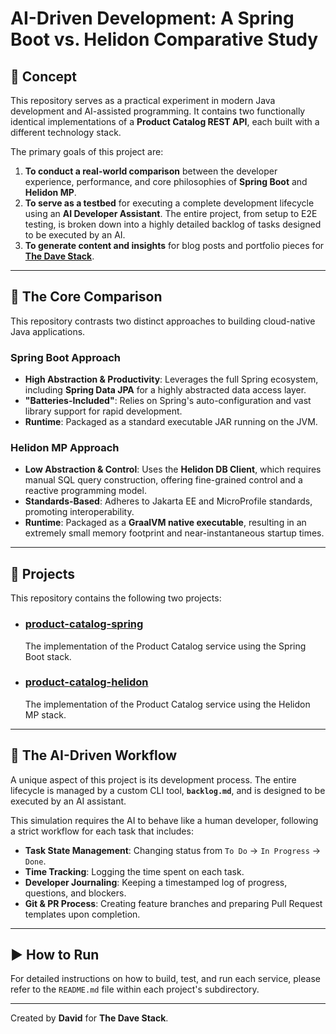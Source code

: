 # AI-Driven Development: A Spring Boot vs. Helidon Comparative Study

## 🚀 Concept

This repository serves as a practical experiment in modern Java development and AI-assisted programming. It contains two functionally identical implementations of a **Product Catalog REST API**, each built with a different technology stack.

The primary goals of this project are:
1.  **To conduct a real-world comparison** between the developer experience, performance, and core philosophies of **Spring Boot** and **Helidon MP**.
2.  **To serve as a testbed** for executing a complete development lifecycle using an **AI Developer Assistant**. The entire project, from setup to E2E testing, is broken down into a highly detailed backlog of tasks designed to be executed by an AI.
3.  **To generate content and insights** for blog posts and portfolio pieces for **[The Dave Stack](https://www.thedavestack.com)**.

---

## 🔬 The Core Comparison

This repository contrasts two distinct approaches to building cloud-native Java applications.

### Spring Boot Approach
- **High Abstraction & Productivity**: Leverages the full Spring ecosystem, including **Spring Data JPA** for a highly abstracted data access layer.
- **"Batteries-Included"**: Relies on Spring's auto-configuration and vast library support for rapid development.
- **Runtime**: Packaged as a standard executable JAR running on the JVM.

### Helidon MP Approach
- **Low Abstraction & Control**: Uses the **Helidon DB Client**, which requires manual SQL query construction, offering fine-grained control and a reactive programming model.
- **Standards-Based**: Adheres to Jakarta EE and MicroProfile standards, promoting interoperability.
- **Runtime**: Packaged as a **GraalVM native executable**, resulting in an extremely small memory footprint and near-instantaneous startup times.

---

## 📂 Projects

This repository contains the following two projects:

* ### [**product-catalog-spring**](./spring/)
    The implementation of the Product Catalog service using the Spring Boot stack.

* ### [**product-catalog-helidon**](./helidon/)
    The implementation of the Product Catalog service using the Helidon MP stack.

---

## 🤖 The AI-Driven Workflow

A unique aspect of this project is its development process. The entire lifecycle is managed by a custom CLI tool, **`backlog.md`**, and is designed to be executed by an AI assistant.

This simulation requires the AI to behave like a human developer, following a strict workflow for each task that includes:
- **Task State Management**: Changing status from `To Do` -> `In Progress` -> `Done`.
- **Time Tracking**: Logging the time spent on each task.
- **Developer Journaling**: Keeping a timestamped log of progress, questions, and blockers.
- **Git & PR Process**: Creating feature branches and preparing Pull Request templates upon completion.

---

## ▶️ How to Run

For detailed instructions on how to build, test, and run each service, please refer to the `README.md` file within each project's subdirectory.

---

Created by **David** for **The Dave Stack**.